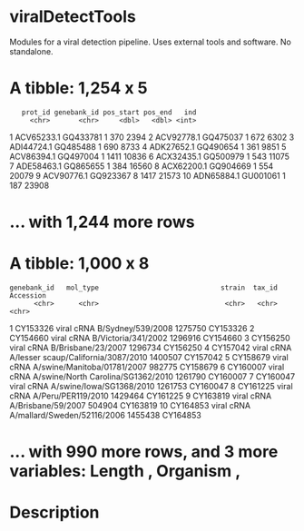 # viralDetectTools
Modules for a viral detection pipeline. Uses external tools and software. No standalone.


# A tibble: 1,254 x 5
       prot_id genebank_id pos_start pos_end   ind
         <chr>       <chr>     <dbl>   <dbl> <int>
  1 ACV65233.1    GQ433781         1     370  2394
  2 ACV92778.1    GQ475037         1     672  6302
  3 ADI44724.1    GQ485488         1     690  8733
  4 ADK27652.1    GQ490654         1     361  9851
  5 ACV86394.1    GQ497004         1    1411 10836
  6 ACX32435.1    GQ500979         1     543 11075
  7 ADE58463.1    GQ865655         1     384 16560
  8 ACX62200.1    GQ904669         1     554 20079
  9 ACV90776.1    GQ923367         8    1417 21573
 10 ADN65884.1    GU001061         1     187 23908
 # ... with 1,244 more rows


 # A tibble: 1,000 x 8
    genebank_id   mol_type                              strain  tax_id Accession
          <chr>      <chr>                               <chr>   <chr>     <chr>
  1    CY153326 viral cRNA                   B/Sydney/539/2008 1275750  CY153326
  2    CY154660 viral cRNA                 B/Victoria/341/2002 1296916  CY154660
  3    CY156250 viral cRNA                  B/Brisbane/23/2007 1296734  CY156250
  4    CY157042 viral cRNA A/lesser scaup/California/3087/2010 1400507  CY157042
  5    CY158679 viral cRNA         A/swine/Manitoba/01781/2007  982775  CY158679
  6    CY160007 viral cRNA  A/swine/North Carolina/SG1362/2010 1261790  CY160007
  7    CY160047 viral cRNA            A/swine/Iowa/SG1368/2010 1261753  CY160047
  8    CY161225 viral cRNA                  A/Peru/PER119/2010 1429464  CY161225
  9    CY163819 viral cRNA                  A/Brisbane/59/2007  504904  CY163819
 10    CY164853 viral cRNA         A/mallard/Sweden/52116/2006 1455438  CY164853
 # ... with 990 more rows, and 3 more variables: Length <int>, Organism <chr>,
 #   Description <chr>
